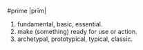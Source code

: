 
#prime |prīm|

 1. fundamental, basic, essential.
 2. make (something) ready for use or action.
 3. archetypal, prototypical, typical, classic.
